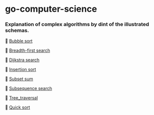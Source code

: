 # go-computer-science

### Explanation of complex algorithms by dint of the illustrated schemas.

📌 [Bubble sort](bubble_sort/bubble_sort.pdf)

📌 [Breadth-first search](breadth_first_search/breadth_first_search.pdf)

📌 [Dijkstra search](dijkstra_search/dijkstra_search.pdf)

📌 [Insertion sort](insertion_sort/insertion_sort.pdf)

📌 [Subset sum](subset_sum/subset_sum.pdf)

📌 [Subsequence search](subsequence_search/subsequence_search.pdf)

📌 [Tree_traversal](tree_traversal/tree_traversal.pdf)

📌 [Quick sort](quick_sort/quick_sort.pdf)
